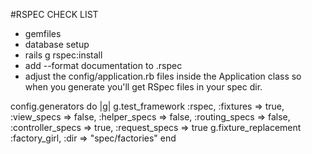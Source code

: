 #RSPEC CHECK LIST
 - gemfiles 
 - database setup
 - rails g rspec:install
 - add  --format documentation to .rspec
 - adjust the config/application.rb files inside the Application class
   so when you generate you'll get RSpec files in your spec dir. 

 config.generators do |g| 
      g.test_framework :rspec,
        :fixtures => true,
        :view_specs => false,
        :helper_specs => false,
        :routing_specs => false,
        :controller_specs => true,
        :request_specs => true
      g.fixture_replacement :factory_girl, :dir => "spec/factories"
 end 



